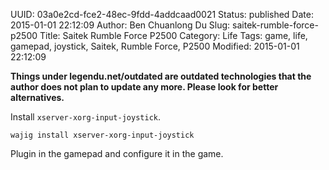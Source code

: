 UUID: 03a0e2cd-fce2-48ec-9fdd-4addcaad0021
Status: published
Date: 2015-01-01 22:12:09
Author: Ben Chuanlong Du
Slug: saitek-rumble-force-p2500
Title: Saitek Rumble Force P2500
Category: Life
Tags: game, life, gamepad, joystick, Saitek, Rumble Force, P2500
Modified: 2015-01-01 22:12:09

**Things under legendu.net/outdated are outdated technologies that the author does not plan to update any more. Please look for better alternatives.**

Install `xserver-xorg-input-joystick`.

    wajig install xserver-xorg-input-joystick

Plugin in the gamepad and configure it in the game.
